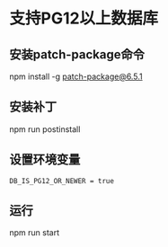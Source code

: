# 支持PG12以上数据库

## 安装patch-package命令
npm install -g patch-package@6.5.1

## 安装补丁
npm run postinstall

## 设置环境变量
```
DB_IS_PG12_OR_NEWER = true
```
## 运行
npm run start